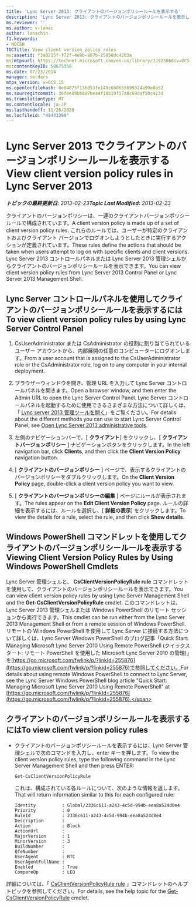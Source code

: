 ```yaml
---
title: 'Lync Server 2013: クライアントのバージョンポリシールールを表示する'
description: 'Lync Server 2013: クライアントのバージョンポリシールールを表示します。'
ms.reviewer: ''
ms.author: v-lanac
author: lanachin
f1.keywords:
- NOCSH
TOCTitle: View client version policy rules
ms:assetid: f3a0215f-f72f-4e9b-a07b-25858dc4203a
ms:mtpsurl: https://technet.microsoft.com/en-us/library/JJ923060(v=OCS.15)
ms:contentKeyID: 50675350
ms.date: 07/23/2014
manager: serdars
mtps_version: v=OCS.15
ms.openlocfilehash: 0e04075f136d53fe149c6b0655699324a99e0a52
ms.sourcegitcommit: 36fee89bb887bea4f18b19f17a8c69daf5bc423d
ms.translationtype: MT
ms.contentlocale: ja-JP
ms.lasthandoff: 11/26/2020
ms.locfileid: "49443399"
---
```

# <a name="view-client-version-policy-rules-in-lync-server-2013"></a><span data-ttu-id="4ebf0-103">Lync Server 2013 でクライアントのバージョンポリシールールを表示する</span><span class="sxs-lookup"><span data-stu-id="4ebf0-103">View client version policy rules in Lync Server 2013</span></span>

<div data-xmlns="http://www.w3.org/1999/xhtml">

<div class="topic" data-xmlns="http://www.w3.org/1999/xhtml" data-msxsl="urn:schemas-microsoft-com:xslt" data-cs="https://msdn.microsoft.com/">

<div data-asp="https://msdn2.microsoft.com/asp">



</div>

<div id="mainSection">

<div id="mainBody"><span data-ttu-id="4ebf0-104">

<span> </span></span><span class="sxs-lookup"><span data-stu-id="4ebf0-104">

<span> </span></span></span>

<span data-ttu-id="4ebf0-105">_**トピックの最終更新日:** 2013-02-23_</span><span class="sxs-lookup"><span data-stu-id="4ebf0-105">_**Topic Last Modified:** 2013-02-23_</span></span>

<span data-ttu-id="4ebf0-106">クライアントのバージョンポリシーは、一連のクライアントバージョンポリシールールで構成されています。</span><span class="sxs-lookup"><span data-stu-id="4ebf0-106">A client version policy is made up of a set of client version policy rules.</span></span> <span data-ttu-id="4ebf0-107">これらのルールでは、ユーザーが特定のクライアントおよびクライアント バージョンでログオンしようとしたときに実行するアクションが定義されています。</span><span class="sxs-lookup"><span data-stu-id="4ebf0-107">These rules define the actions that should be taken when users attempt to log on with specific clients and client versions.</span></span> <span data-ttu-id="4ebf0-108">Lync Server 2013 コントロールパネルまたは Lync Server 2013 管理シェルからクライアントのバージョンポリシールールを表示できます。</span><span class="sxs-lookup"><span data-stu-id="4ebf0-108">You can view client version policy rules from Lync Server 2013 Control Panel or Lync Server 2013 Management Shell.</span></span>

<div>

## <a name="to-view-client-version-policy-rules-by-using-lync-server-control-panel"></a><span data-ttu-id="4ebf0-109">Lync Server コントロールパネルを使用してクライアントのバージョンポリシールールを表示するには</span><span class="sxs-lookup"><span data-stu-id="4ebf0-109">To view client version policy rules by using Lync Server Control Panel</span></span>

1.  <span data-ttu-id="4ebf0-110">CsUserAdministrator または CsAdministrator の役割に割り当てられているユーザー アカウントから、内部展開の任意のコンピューターにログオンします。</span><span class="sxs-lookup"><span data-stu-id="4ebf0-110">From a user account that is assigned to the CsUserAdministrator role or the CsAdministrator role, log on to any computer in your internal deployment.</span></span>

2.  <span data-ttu-id="4ebf0-111">ブラウザーウィンドウを開き、管理 URL を入力して Lync Server コントロールパネルを開きます。</span><span class="sxs-lookup"><span data-stu-id="4ebf0-111">Open a browser window, and then enter the Admin URL to open the Lync Server Control Panel.</span></span> <span data-ttu-id="4ebf0-112">Lync Server コントロールパネルを起動するために使用できるさまざまな方法について詳しくは、「 [Lync server 2013 管理ツールを開く](lync-server-2013-open-lync-server-administrative-tools.md)」をご覧ください。</span><span class="sxs-lookup"><span data-stu-id="4ebf0-112">For details about the different methods you can use to start Lync Server Control Panel, see [Open Lync Server 2013 administrative tools](lync-server-2013-open-lync-server-administrative-tools.md).</span></span>

3.  <span data-ttu-id="4ebf0-113">左側のナビゲーションバーで、[ **クライアント**] をクリックし、[ **クライアントバージョンポリシー** ] ナビゲーションボタンをクリックします。</span><span class="sxs-lookup"><span data-stu-id="4ebf0-113">In the left navigation bar, click **Clients**, and then click the **Client Version Policy** navigation button.</span></span>

4.  <span data-ttu-id="4ebf0-114">[ **クライアントのバージョンポリシー** ] ページで、表示するクライアントのバージョンポリシーをダブルクリックします。</span><span class="sxs-lookup"><span data-stu-id="4ebf0-114">On the **Client Version Policy** page, double-click a client version policy you want to view.</span></span>

5.  <span data-ttu-id="4ebf0-115">[ **クライアントのバージョンポリシーの編集** ] ページにルールが表示されます。</span><span class="sxs-lookup"><span data-stu-id="4ebf0-115">The rules appear on the **Edit Client Version Policy** page.</span></span> <span data-ttu-id="4ebf0-116">ルールの詳細を表示するには、ルールを選択し、[ **詳細の表示**] をクリックします。</span><span class="sxs-lookup"><span data-stu-id="4ebf0-116">To view the details for a rule, select the rule, and then click **Show details**.</span></span>

</div>

<div>

## <a name="viewing-client-version-policy-rules-by-using-windows-powershell-cmdlets"></a><span data-ttu-id="4ebf0-117">Windows PowerShell コマンドレットを使用してクライアントのバージョンポリシールールを表示する</span><span class="sxs-lookup"><span data-stu-id="4ebf0-117">Viewing Client Version Policy Rules by Using Windows PowerShell Cmdlets</span></span>

<span data-ttu-id="4ebf0-118">Lync Server 管理シェルと、 **CsClientVersionPolicyRule rule** コマンドレットを使用して、クライアントのバージョンポリシールールを表示できます。</span><span class="sxs-lookup"><span data-stu-id="4ebf0-118">You can view client version policy rules by using Lync Server Management Shell and the **Get-CsClientVersionPolicyRule** cmdlet.</span></span> <span data-ttu-id="4ebf0-119">このコマンドレットは、Lync Server 2013 管理シェルまたは Windows PowerShell のリモート セッションから実行できます。</span><span class="sxs-lookup"><span data-stu-id="4ebf0-119">This cmdlet can be run either from the Lync Server 2013 Management Shell or from a remote session of Windows PowerShell.</span></span> <span data-ttu-id="4ebf0-120">リモートの Windows PowerShell を使用して Lync Server に接続する方法について詳しくは、Lync Server Windows PowerShell のブログ記事「Quick Start: Managing Microsoft Lync Server 2010 Using Remote PowerShell (クイックスタート: リモート PowerShell を使用した Microsoft Lync Server 2010 の管理)」を[https://go.microsoft.com/fwlink/p/?linkId=255876](https://go.microsoft.com/fwlink/p/?linkid=255876)で参照してください。</span><span class="sxs-lookup"><span data-stu-id="4ebf0-120">For details about using remote Windows PowerShell to connect to Lync Server, see the Lync Server Windows PowerShell blog article "Quick Start: Managing Microsoft Lync Server 2010 Using Remote PowerShell" at [https://go.microsoft.com/fwlink/p/?linkId=255876](https://go.microsoft.com/fwlink/p/?linkid=255876).</span></span>

<div>

## <a name="to-view-client-version-policy-rules"></a><span data-ttu-id="4ebf0-121">クライアントのバージョンポリシールールを表示するには</span><span class="sxs-lookup"><span data-stu-id="4ebf0-121">To view client version policy rules</span></span>

  - <span data-ttu-id="4ebf0-122">クライアントのバージョンポリシールールを表示するには、Lync Server 管理シェルで次のコマンドを入力し、enter キーを押します。</span><span class="sxs-lookup"><span data-stu-id="4ebf0-122">To view the client version policy rules, type the following command in the Lync Server Management Shell and then press ENTER:</span></span>
    
        Get-CsClientVersionPolicyRule
    
    <span data-ttu-id="4ebf0-123">これは、構成されている各ルールについて、次のような情報を返します。</span><span class="sxs-lookup"><span data-stu-id="4ebf0-123">That will return information similar to this for each configured rule:</span></span>
    
        Identity          : Global/2336c611-a243-4c5d-994b-eea8a524d0e4
        Priority          : 0
        RuleId            : 2336c611-a243-4c5d-994b-eea8a524d0e4
        Description       :
        Action            : Block
        ActionUrl         :
        MajorVersion      : 1
        MinorVersion      : 3
        BuildNumber       :
        QfeNumber         :
        UserAgent         : RTC
        UserAgentFullName :
        Enabled           : True
        CompareOp         : LEQ

</div>

<span data-ttu-id="4ebf0-124">詳細については、「 [CsClientVersionPolicyRule rule](https://docs.microsoft.com/powershell/module/skype/Get-CsClientVersionPolicyRule) 」コマンドレットのヘルプトピックを参照してください。</span><span class="sxs-lookup"><span data-stu-id="4ebf0-124">For details, see the help topic for the [Get-CsClientVersionPolicyRule](https://docs.microsoft.com/powershell/module/skype/Get-CsClientVersionPolicyRule) cmdlet.</span></span>

<span data-ttu-id="4ebf0-125"></div>

</div>

<span> </span>

</div>

</div>

</span><span class="sxs-lookup"><span data-stu-id="4ebf0-125"></div>

</div>

<span> </span>

</div>

</div>

</span></span></div>


